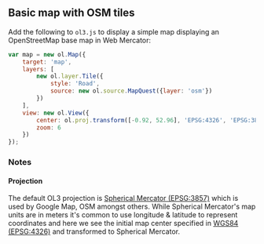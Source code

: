## Basic map with OSM tiles

Add the following to `ol3.js` to display a simple map displaying an OpenStreetMap base map in Web Mercator:

```javascript
var map = new ol.Map({
    target: 'map',
    layers: [
        new ol.layer.Tile({
            style: 'Road',
            source: new ol.source.MapQuest({layer: 'osm'})
        })
    ],
    view: new ol.View({
        center: ol.proj.transform([-0.92, 52.96], 'EPSG:4326', 'EPSG:3857'),
        zoom: 6
    })
});
```

### Notes

#### Projection

The default OL3 projection is [Spherical Mercator (EPSG:3857)](http://epsg.io/3857) which is used by Google Map, OSM amongst others. While Spherical Mercator's map units are in meters it's common to use longitude & latitude to represent coordinates and here we see the initial map center specified in [WGS84 (EPSG:4326)](http://epsg.io/4326) and transformed to Spherical Mercator.
